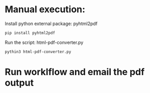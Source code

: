 # Manual execution: 

Install python external package: pyhtml2pdf 

```
pip install pyhtml2pdf
```

Run the script: html-pdf-converter.py

```
pythin3 html-pdf-converter.py
```

# Run worklflow and email the pdf output
